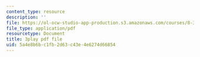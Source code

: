 ```yaml
---
content_type: resource
description: ''
file: https://ol-ocw-studio-app-production.s3.amazonaws.com/courses/8-333-statistical-mechanics-i-statistical-mechanics-of-particles-fall-2013/5a4e8b6bc1fb2d63c43e4e6274d66854_Y59FgktB4uQ.pdf
file_type: application/pdf
resourcetype: Document
title: 3play pdf file
uid: 5a4e8b6b-c1fb-2d63-c43e-4e6274d66854
---
```

